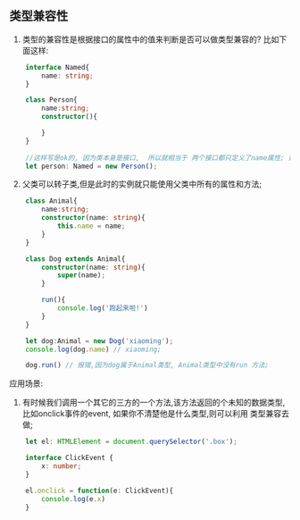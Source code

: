## 类型兼容性
1. 类型的兼容性是根据接口的属性中的值来判断是否可以做类型兼容的? 比如下面这样:
```typescript
    interface Named{
        name: string;
    }

    class Person{
        name:string;
        constructor(){

        }
    }
    
    //这样写是ok的, 因为类本身是接口,  所以就相当于 两个接口都只定义了name属性; 这样是可以进行类型转换的;
    let person: Named = new Person();
```
2. 父类可以转子类,但是此时的实例就只能使用父类中所有的属性和方法;
```typescript
    class Animal{
        name:string;
        constructor(name: string){
            this.name = name;
        }
    }

    class Dog extends Animal{
        constructor(name: string){
            super(name);
        }

        run(){
            console.log('跑起来啦!')
        }
    }

    let dog:Animal = new Dog('xiaoming');
    console.log(dog.name) // xiaoming;

    dog.run() // 报错,因为dog属于Animal类型, Animal类型中没有run 方法;
```

应用场景:
1. 有时候我们调用一个其它的三方的一个方法,该方法返回的个未知的数据类型,比如onclick事件的event, 如果你不清楚他是什么类型,则可以利用 类型兼容去做;
```typescript
    let el: HTMLElement = document.querySelector('.box');

    interface ClickEvent {
        x: number;
    }

    el.onclick = function(e: ClickEvent){
        console.log(e.x)
    }
```
